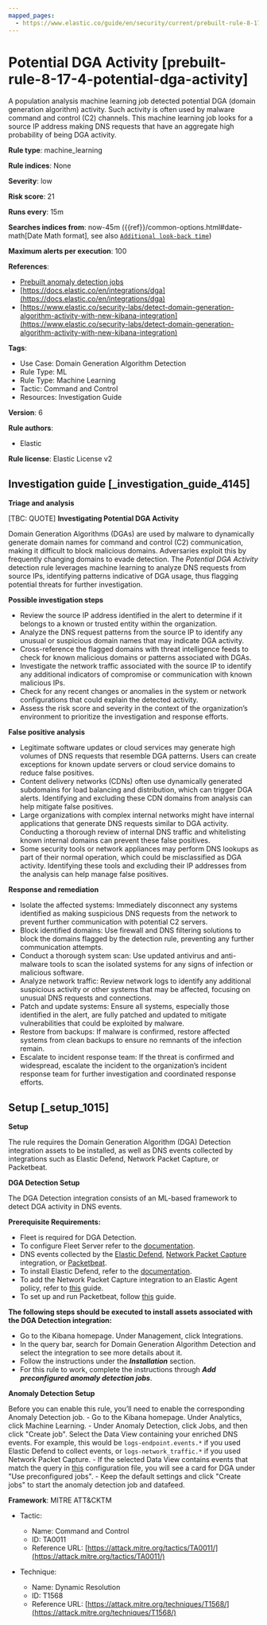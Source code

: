 ```yaml
---
mapped_pages:
  - https://www.elastic.co/guide/en/security/current/prebuilt-rule-8-17-4-potential-dga-activity.html
---
```


# Potential DGA Activity [prebuilt-rule-8-17-4-potential-dga-activity]

A population analysis machine learning job detected potential DGA (domain generation algorithm) activity. Such activity is often used by malware command and control (C2) channels. This machine learning job looks for a source IP address making DNS requests that have an aggregate high probability of being DGA activity.

**Rule type**: machine_learning

**Rule indices**: None

**Severity**: low

**Risk score**: 21

**Runs every**: 15m

**Searches indices from**: now-45m ({{ref}}/common-options.html#date-math[Date Math format], see also [`Additional look-back time`](docs-content://solutions/security/detect-and-alert/create-detection-rule.md#rule-schedule))

**Maximum alerts per execution**: 100

**References**:

* [Prebuilt anomaly detection jobs](docs-content://reference/security/prebuilt-anomaly-detection-jobs.md)
* [https://docs.elastic.co/en/integrations/dga](https://docs.elastic.co/en/integrations/dga)
* [https://www.elastic.co/security-labs/detect-domain-generation-algorithm-activity-with-new-kibana-integration](https://www.elastic.co/security-labs/detect-domain-generation-algorithm-activity-with-new-kibana-integration)

**Tags**:

* Use Case: Domain Generation Algorithm Detection
* Rule Type: ML
* Rule Type: Machine Learning
* Tactic: Command and Control
* Resources: Investigation Guide

**Version**: 6

**Rule authors**:

* Elastic

**Rule license**: Elastic License v2

## Investigation guide [_investigation_guide_4145]

**Triage and analysis**

[TBC: QUOTE]
**Investigating Potential DGA Activity**

Domain Generation Algorithms (DGAs) are used by malware to dynamically generate domain names for command and control (C2) communication, making it difficult to block malicious domains. Adversaries exploit this by frequently changing domains to evade detection. The *Potential DGA Activity* detection rule leverages machine learning to analyze DNS requests from source IPs, identifying patterns indicative of DGA usage, thus flagging potential threats for further investigation.

**Possible investigation steps**

* Review the source IP address identified in the alert to determine if it belongs to a known or trusted entity within the organization.
* Analyze the DNS request patterns from the source IP to identify any unusual or suspicious domain names that may indicate DGA activity.
* Cross-reference the flagged domains with threat intelligence feeds to check for known malicious domains or patterns associated with DGAs.
* Investigate the network traffic associated with the source IP to identify any additional indicators of compromise or communication with known malicious IPs.
* Check for any recent changes or anomalies in the system or network configurations that could explain the detected activity.
* Assess the risk score and severity in the context of the organization’s environment to prioritize the investigation and response efforts.

**False positive analysis**

* Legitimate software updates or cloud services may generate high volumes of DNS requests that resemble DGA patterns. Users can create exceptions for known update servers or cloud service domains to reduce false positives.
* Content delivery networks (CDNs) often use dynamically generated subdomains for load balancing and distribution, which can trigger DGA alerts. Identifying and excluding these CDN domains from analysis can help mitigate false positives.
* Large organizations with complex internal networks might have internal applications that generate DNS requests similar to DGA activity. Conducting a thorough review of internal DNS traffic and whitelisting known internal domains can prevent these false positives.
* Some security tools or network appliances may perform DNS lookups as part of their normal operation, which could be misclassified as DGA activity. Identifying these tools and excluding their IP addresses from the analysis can help manage false positives.

**Response and remediation**

* Isolate the affected systems: Immediately disconnect any systems identified as making suspicious DNS requests from the network to prevent further communication with potential C2 servers.
* Block identified domains: Use firewall and DNS filtering solutions to block the domains flagged by the detection rule, preventing any further communication attempts.
* Conduct a thorough system scan: Use updated antivirus and anti-malware tools to scan the isolated systems for any signs of infection or malicious software.
* Analyze network traffic: Review network logs to identify any additional suspicious activity or other systems that may be affected, focusing on unusual DNS requests and connections.
* Patch and update systems: Ensure all systems, especially those identified in the alert, are fully patched and updated to mitigate vulnerabilities that could be exploited by malware.
* Restore from backups: If malware is confirmed, restore affected systems from clean backups to ensure no remnants of the infection remain.
* Escalate to incident response team: If the threat is confirmed and widespread, escalate the incident to the organization’s incident response team for further investigation and coordinated response efforts.


## Setup [_setup_1015]

**Setup**

The rule requires the Domain Generation Algorithm (DGA) Detection integration assets to be installed, as well as DNS events collected by integrations such as Elastic Defend, Network Packet Capture, or Packetbeat.

**DGA Detection Setup**

The DGA Detection integration consists of an ML-based framework to detect DGA activity in DNS events.

**Prerequisite Requirements:**

* Fleet is required for DGA Detection.
* To configure Fleet Server refer to the [documentation](docs-content://reference/ingestion-tools/fleet/fleet-server.md).
* DNS events collected by the [Elastic Defend](https://docs.elastic.co/en/integrations/endpoint), [Network Packet Capture](https://docs.elastic.co/integrations/network_traffic) integration, or [Packetbeat](beats://reference/packetbeat/packetbeat-overview.md).
* To install Elastic Defend, refer to the [documentation](docs-content://solutions/security/configure-elastic-defend/install-elastic-defend.md).
* To add the Network Packet Capture integration to an Elastic Agent policy, refer to [this](docs-content://reference/ingestion-tools/fleet/add-integration-to-policy.md) guide.
* To set up and run Packetbeat, follow [this](beats://reference/packetbeat/setting-up-running.md) guide.

**The following steps should be executed to install assets associated with the DGA Detection integration:**

* Go to the Kibana homepage. Under Management, click Integrations.
* In the query bar, search for Domain Generation Algorithm Detection and select the integration to see more details about it.
* Follow the instructions under the ***Installation*** section.
* For this rule to work, complete the instructions through ***Add preconfigured anomaly detection jobs***.

**Anomaly Detection Setup**

Before you can enable this rule, you’ll need to enable the corresponding Anomaly Detection job. - Go to the Kibana homepage. Under Analytics, click Machine Learning. - Under Anomaly Detection, click Jobs, and then click "Create job". Select the Data View containing your enriched DNS events. For example, this would be `logs-endpoint.events.*` if you used Elastic Defend to collect events, or `logs-network_traffic.*` if you used Network Packet Capture. - If the selected Data View contains events that match the query in [this](https://github.com/elastic/integrations/blob/main/packages/dga/kibana/ml_module/dga-ml.json) configuration file, you will see a card for DGA under "Use preconfigured jobs". - Keep the default settings and click "Create jobs" to start the anomaly detection job and datafeed.

**Framework**: MITRE ATT&CKTM

* Tactic:

    * Name: Command and Control
    * ID: TA0011
    * Reference URL: [https://attack.mitre.org/tactics/TA0011/](https://attack.mitre.org/tactics/TA0011/)

* Technique:

    * Name: Dynamic Resolution
    * ID: T1568
    * Reference URL: [https://attack.mitre.org/techniques/T1568/](https://attack.mitre.org/techniques/T1568/)



